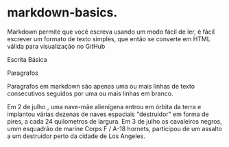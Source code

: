 # markdown-basics.
Markdown permite que você escreva usando um modo fácil de ler, é fácil escrever um formato de texto simples, que então se 
converte em HTML válida para visualização 
no GitHub


Escrita Básica

Paragrafos

Paragrafos em markdown são apenas uma ou mais linhas de texto consecutivos seguidos por uma ou mais linhas em branco. 

Em 2 de julho , uma nave-mãe alienígena entrou em órbita  da terra e implantou várias dezenas de naves espaciais "destruidor"
em forma de pires, a cada 24 quilometros de largura.
Em 3 de julho os cavaleiros negros, umm esquadrão de marine Corps F / A-18 hornets, participou de um assalto a um destruidor
perto da cidade de Los Angeles.
 
